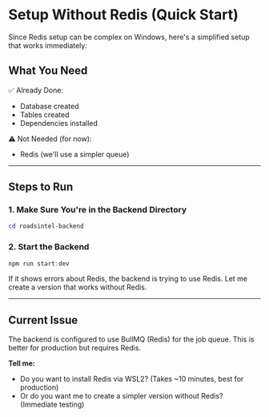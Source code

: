 # Setup Without Redis (Quick Start)

Since Redis setup can be complex on Windows, here's a simplified setup that works immediately:

## What You Need

✅ Already Done:
- Database created
- Tables created
- Dependencies installed

⚠️ Not Needed (for now):
- Redis (we'll use a simpler queue)

---

## Steps to Run

### 1. Make Sure You're in the Backend Directory

```powershell
cd roadsintel-backend
```

### 2. Start the Backend

```powershell
npm run start:dev
```

If it shows errors about Redis, the backend is trying to use Redis. Let me create a version that works without Redis.

---

## Current Issue

The backend is configured to use BullMQ (Redis) for the job queue. This is better for production but requires Redis.

**Tell me:**
- Do you want to install Redis via WSL2? (Takes ~10 minutes, best for production)
- Or do you want me to create a simpler version without Redis? (Immediate testing)

